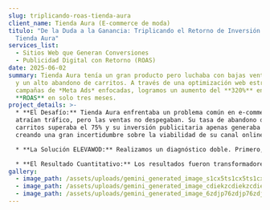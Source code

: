 ```yaml
---
slug: triplicando-roas-tienda-aura
client_name: Tienda Aura (E-commerce de moda)
titulo: "De la Duda a la Ganancia: Triplicando el Retorno de Inversión para
  Tienda Aura"
services_list:
  - Sitios Web que Generan Conversiones
  - Publicidad Digital con Retorno (ROAS)
date: 2025-06-02
summary: Tienda Aura tenía un gran producto pero luchaba con bajas ventas online
  y un alto abandono de carritos. A través de una optimización web estratégica y
  campañas de *Meta Ads* enfocadas, logramos un aumento del **320%** en su
  **ROAS** en solo tres meses.
project_details: >-
  * **El Desafío:** Tienda Aura enfrentaba un problema común en e-commerce:
  atraían tráfico, pero las ventas no despegaban. Su tasa de abandono de
  carritos superaba el 75% y su inversión publicitaria apenas generaba retorno,
  creando una gran incertidumbre sobre la viabilidad de su canal online.

  * **La Solución ELEVAWOD:** Realizamos un diagnóstico doble. Primero, rediseñamos el proceso de pago en su sitio web, simplificándolo a tres pasos intuitivos para eliminar la fricción. Segundo, lanzamos una campaña de Publicidad Digital enfocada en retargeting dinámico para los carritos abandonados y audiencias similares (lookalike) de sus mejores clientes.

  * **El Resultado Cuantitativo:** Los resultados fueron transformadores. En solo 90 días, Tienda Aura vio un aumento del 320% en el Retorno de la Inversión Publicitaria (ROAS). La tasa de abandono de carritos se redujo en un 50% y las ventas totales aumentaron en un 150%.
gallery:
  - image_path: /assets/uploads/gemini_generated_image_s1cx5ts1cx5ts1cx.png
  - image_path: /assets/uploads/gemini_generated_image_cdiekzcdiekzcdie.png
  - image_path: /assets/uploads/gemini_generated_image_6zdjp76zdjp76zdj.png
---
```

